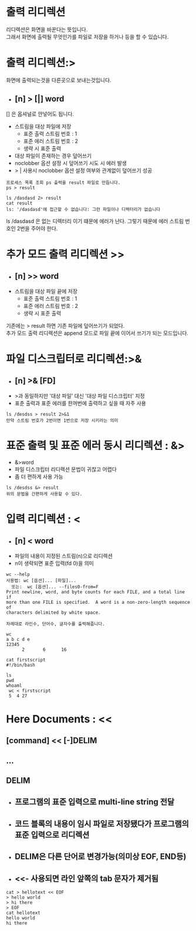 # 출력 리디렉션
리디렉션은 화면을 바꾼다는 뜻입니다.  
그래서 화면에 출력될 무엇인가를 파일로 저장을 하거나 등을 할 수 있습니다.  

# 출력 리디렉션:>
화면에 출력되는것을 다른곳으로 보내는것입니다.  
- ## [n] > [|] word
[] 은 옵셔널로 안넣어도 됩니다.
- 스트림을 대상 파일에 저장
    - 표준 출력 스트림 번호 : 1
    - 표준 에러 스트림 번호 : 2
    - 생략 시 표준 출력
- 대상 파일이 존재하는 경우 덮어쓰기
- noclobber 옵션 설정 시 덮어쓰기 시도 시 에러 발생
- \> | 사용시 noclobber 옵션 설정 여부와 관계없이 덮어쓰기 성공

```
프로세스 목록 조회 ps 출력을 result 파일로 만듭니다.
ps > result

ls /dasdasd 2> result
cat result
ls: '/dasdasd'에 접근할 수 없습니다: 그런 파일이나 디렉터리가 없습니다
```
ls /dasdasd 은 없는 디렉터리 이기 떄문에 에러가 난다. 그렇기 때문에 에러 스트림 번호인 2번을 주어야 한다.  


# 추가 모드 출력 리디렉션 >>

- ## [n] >> word
- 스트림을 대상 파일 끝에 저장
    - 표준 출력 스트림 번호 : 1
    - 표준 에러 스트림 번호 : 2
    - 생략 시 표준 출력

기존에는 > result 하면 기존 파일에 덮어쓰기가 되었다.  
추가 모드 출력 리디렉션은 append 모드로 파일 끝에 이어서 쓰기가 되는 모드입니다.  


# 파일 디스크립터로 리디렉션:>&
- ## [n] >& [FD]
- \>과 동일하지만 '대상 파일' 대신 '대상 파일 디스크립터' 지정
- 표춘 출력과 표준 에러를 한꺼번에 출력하고 싶을 때 자주 사용
```
ls /desdss > result 2>&1
만약 스트림 번호가 2번이면 1번으로 저장 시키라는 의미
```

# 표준 출력 및 표준 에러 동시 리디렉션 : &>
- &>word
- 파일 디스크립터 리디렉션 문법이 귀찮고 어렵다
- 좀 더 편하게 사용 가능
```
ls /desdss &> result
위의 문법을 간편하게 사용할 수 있다.
```

# 입력 리디렉션 : <
- ## [n] < word
- 파일의 내용이 지정된 스트림(n)으로 리디렉션
- n이 생략되면 표준 입력(fd 0)을 의미

```
wc --help
사용법: wc [옵션]... [파일]...
  또는:  wc [옵션]... --files0-from=F
Print newline, word, and byte counts for each FILE, and a total line if
more than one FILE is specified.  A word is a non-zero-length sequence of
characters delimited by white space.

차례대로 라인수, 단어수, 글자수를 출력해줍니다. 

wc
a b c d e
12345
      2       6      16
```

```
cat firstscript
#!/bin/bash

ls
pwd
whoaml
 wc < firstscript
 5  4 27
```

# Here Documents : <<
## [command] << [-]DELIM
## ...
## DELIM

- ## 프로그램의 표준 입력으로 multi-line string 전달
- ## 코드 블록의 내용이 임시 파일로 저장됐다가 프로그램의 표준 입력으로 리디렉션
- ## DELIM은 다른 단어로 변경가능(의미상 EOF, END등)
- ## <<- 사용되면 라인 앞쪽의 tab 문자가 제거됨 

```
cat > hellotext << EOF
> hello world
> hi there
> EOF
cat hellotext 
hello world
hi there
```
